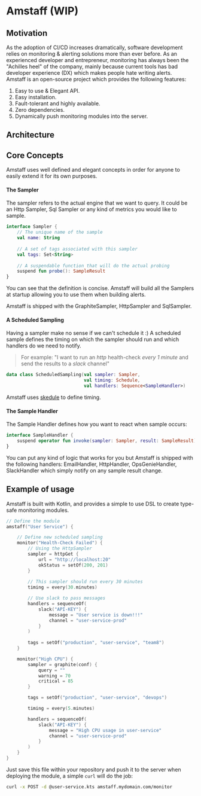 # Amstaff (WIP)

## Motivation
As the adoption of CI/CD increases dramatically, software development relies on monitoring & alerting solutions more than ever before. 
As an experienced developer and entrepreneur, monitoring has always been the "Achilles heel" of the company, mainly because current tools has bad developer experience (DX)
which makes people hate writing alerts.  
Amstaff is an open-source project which provides the following features:
1) Easy to use & Elegant API.
2) Easy installation.
3) Fault-tolerant and highly available.
4) Zero dependencies.
5) Dynamically push monitoring modules into the server.

## Architecture


## Core Concepts
Amstaff uses well defined and elegant concepts in order for anyone to easily extend it for its own purposes.

#### The Sampler
The sampler refers to the actual engine that we want to query. It could be an Http Sampler, Sql Sampler or any kind of metrics you would like to sample.
```kotlin
interface Sampler {
    // The unique name of the sample
    val name: String
    
    // A set of tags associated with this sampler
    val tags: Set<String>
    
    // A suspendable function that will do the actual probing
    suspend fun probe(): SampleResult
}
```

You can see that the definition is concise. Amstaff will build all the Samplers at startup allowing you to use them when building alerts.

Amstaff is shipped with the GraphiteSampler, HttpSampler and SqlSampler.

#### A Scheduled Sampling
Having a sampler make no sense if we can't schedule it :)
A scheduled sample defines the timing on which the sampler should run and which handlers do we need to notify.

> For example: "I want to run an *http* health-check *every 1 minute* and send the results to a *slack* channel"
 
```kotlin
data class ScheduledSampling(val sampler: Sampler,
                             val timing: Schedule,
                             val handlers: Sequence<SampleHandler>)
```

Amstaff uses [skedule](https://github.com/shyiko/skedule) to define timing.

#### The Sample Handler
The Sample Handler defines how you want to react when sample occurs:
```kotlin
interface SampleHandler {
    suspend operator fun invoke(sampler: Sampler, result: SampleResult): SampleStatus
}
```

You can put any kind of logic that works for you but Amstaff is shipped with the following handlers: EmailHandler, HttpHandler, OpsGenieHandler, SlackHandler which simply notify on any sample result change.


## Example of usage
Amstaff is built with Kotlin, and provides a simple to use DSL to create type-safe monitoring modules.
```kotlin
// Define the module
amstaff("User Service") {

    // Define new scheduled sampling
    monitor("Health-Check Failed") {
        // Using the HttpSampler
        sampler = httpGet {
            url = "http://localhost:20"
            okStatus = setOf(200, 201)
        }
        
        // This sampler should run every 30 minutes
        timing = every(30.minutes)     

        // Use slack to pass messages
        handlers = sequenceOf(
            slack("API-KEY") {
                message = "User service is down!!!"
                channel = "user-service-prod"
            }
        )
        
        tags = setOf("production", "user-service", "team8")
    }

    monitor("High CPU") {
        sampler = graphite(conf) {
            query = ""
            warning = 70
            critical = 85
        }

        tags = setOf("production", "user-service", "devops")

        timing = every(5.minutes)

        handlers = sequenceOf(
            slack("API-KEY") {
                message = "High CPU usage in user-service"
                channel = "user-service-prod"
            }
        )
    }
}
```

Just save this file within your repository and push it to the server when deploying the module, a simple `curl` will do the job:
```bash
curl -x POST -d @user-service.kts amstaff.mydomain.com/monitor
```
